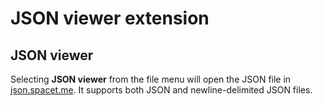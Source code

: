 # JSON viewer extension

## JSON viewer

Selecting **JSON viewer** from the file menu will open the JSON file in [json.spacet.me](https://json.spacet.me). It supports both JSON and newline-delimited JSON files.
